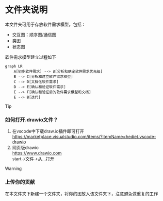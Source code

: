 # 文件夹说明
本文件夹可用于存放软件需求模型，包括：
+ 交互图：顺序图/通信图
+ 类图
+ 状态图  

软件需求模型建立过程如下  

```mermaid
graph LR
    A[初步软件需求] --> B[分析和确定软件需求优先级]
    B --> C[分析和建立软件需求模型]
    C --> D[文档化软件需求]
    D --> E[确认和验证软件需求]
    E --> F[确认和验证后的软件需求模型和文档]
    E --> B[迭代]
```

>[!TIP]
> ### 如何打开.drawio文件？
> 1. 在vscode中下载draw.io插件即可打开  
> https://marketplace.visualstudio.com/items/?itemName=hediet.vscode-drawio
> 2. 网页版drawio  
> https://www.drawio.com  
> start->文件->从...打开

>[!WARNING]
> ### 上传你的贡献
> 在本文件夹下新建一个文件夹，将你的图放入该文件夹下，注意避免做重复的工作